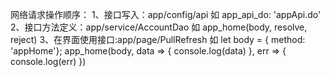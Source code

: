 

网络请求操作顺序：
1、接口写入：app/config/api  如 app_api_do: 'appApi.do'
2、接口方法定义：app/service/AccountDao 如 app_home(body, resolve, reject)
3、在界面使用接口:app/page/PullRefresh 如  let body = { method: 'appHome'};
app_home(body, data => {
       console.log(data)
     }, err => {
           console.log(err)
          })